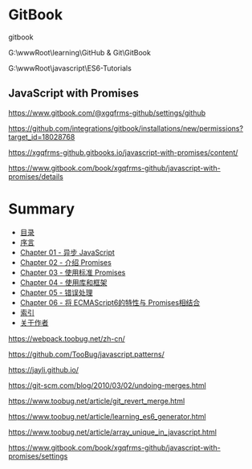 # GitBook


gitbook

G:\wwwRoot\learning\GitHub & Git\GitBook


G:\wwwRoot\javascript\ES6-Tutorials






## JavaScript with Promises

https://www.gitbook.com/@xgqfrms-github/settings/github

https://github.com/integrations/gitbook/installations/new/permissions?target_id=18028768



https://xgqfrms-github.gitbooks.io/javascript-with-promises/content/

https://www.gitbook.com/book/xgqfrms-github/javascript-with-promises/details



# Summary

* [目录](README.md)
* [序言](chapter-00-preface.md)
* [Chapter 01 - 异步 JavaScript](chapter-01-asynchronous-javascript.md)
* [Chapter 02 - 介绍 Promises](chapter-02-introducing-promises.md)
* [Chapter 03 - 使用标准 Promises](chapter-03-working-with-standard-promises.md)
* [Chapter 04 - 使用库和框架](chapter-04-using-libraries-and-frameworks.md)
* [Chapter 05 - 错误处理](chapter-05-error-handling.md)
* [Chapter 06 - 将 ECMAScript6的特性与 Promises相结合](chapter-06-combining-ecmascript-6-features-with-promises.md)
* [索引](chapter-07-index.md)
* [关于作者](chapter-08-about-the-author.md)






















https://webpack.toobug.net/zh-cn/


https://github.com/TooBug/javascript.patterns/

https://jayli.github.io/



https://git-scm.com/blog/2010/03/02/undoing-merges.html

https://www.toobug.net/article/git_revert_merge.html

https://www.toobug.net/article/learning_es6_generator.html

https://www.toobug.net/article/array_unique_in_javascript.html



https://www.gitbook.com/book/xgqfrms-github/javascript-with-promises/settings












